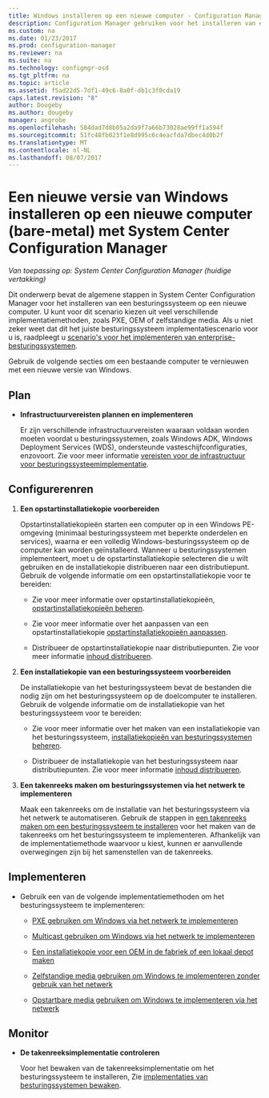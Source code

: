 ```yaml
---
title: Windows installeren op een nieuwe computer - Configuration Manager | Microsoft Docs
description: Configuration Manager gebruiken voor het installeren van een besturingssysteem op een nieuwe computer (bare-metal) met behulp van PXE, OEM of zelfstandige media.
ms.custom: na
ms.date: 01/23/2017
ms.prod: configuration-manager
ms.reviewer: na
ms.suite: na
ms.technology: configmgr-osd
ms.tgt_pltfrm: na
ms.topic: article
ms.assetid: f5ad22d5-7df1-49c6-8a0f-db1c3f0cda19
caps.latest.revision: "8"
author: Dougeby
ms.author: dougeby
manager: angrobe
ms.openlocfilehash: 584dad7d8b05a2da9f7a66b73028ae99ff1a594f
ms.sourcegitcommit: 51fc48fb023f1e8d995c6c4eacfda7dbec4d0b2f
ms.translationtype: MT
ms.contentlocale: nl-NL
ms.lasthandoff: 08/07/2017
---
```

# <a name="install-a-new-version-of-windows-on-a-new-computer-bare-metal-with-system-center-configuration-manager"></a>Een nieuwe versie van Windows installeren op een nieuwe computer (bare-metal) met System Center Configuration Manager 

*Van toepassing op: System Center Configuration Manager (huidige vertakking)*

Dit onderwerp bevat de algemene stappen in System Center Configuration Manager voor het installeren van een besturingssysteem op een nieuwe computer. U kunt voor dit scenario kiezen uit veel verschillende implementatiemethoden, zoals PXE, OEM of zelfstandige media. Als u niet zeker weet dat dit het juiste besturingssysteem implementatiescenario voor u is, raadpleegt u [scenario's voor het implementeren van enterprise-besturingssystemen](scenarios-to-deploy-enterprise-operating-systems.md).  

Gebruik de volgende secties om een bestaande computer te vernieuwen met een nieuwe versie van Windows.  

##  <a name="BKMK_Plan"></a> Plan  

-   **Infrastructuurvereisten plannen en implementeren**  

     Er zijn verschillende infrastructuurvereisten waaraan voldaan worden moeten voordat u besturingssystemen, zoals Windows ADK, Windows Deployment Services (WDS), ondersteunde vasteschijfconfiguraties, enzovoort. Zie voor meer informatie [vereisten voor de infrastructuur voor besturingssysteemimplementatie](../plan-design/infrastructure-requirements-for-operating-system-deployment.md).

##  <a name="BKMK_Configure"></a> Configurerenren  

1.  **Een opstartinstallatiekopie voorbereiden**  

     Opstartinstallatiekopieën starten een computer op in een Windows PE-omgeving (minimaal besturingssysteem met beperkte onderdelen en services), waarna er een volledig Windows-besturingssysteem op de computer kan worden geïnstalleerd.   Wanneer u besturingssystemen implementeert, moet u de opstartinstallatiekopie selecteren die u wilt gebruiken en de installatiekopie distribueren naar een distributiepunt. Gebruik de volgende informatie om een opstartinstallatiekopie voor te bereiden:  

    -   Zie voor meer informatie over opstartinstallatiekopieën, [opstartinstallatiekopieën beheren](../get-started/manage-boot-images.md).  

    -   Zie voor meer informatie over het aanpassen van een opstartinstallatiekopie [opstartinstallatiekopieën aanpassen](../get-started/customize-boot-images.md).  

    -   Distribueer de opstartinstallatiekopie naar distributiepunten. Zie voor meer informatie [inhoud distribueren](../../core/servers/deploy/configure/deploy-and-manage-content.md#a-namebkmkdistributea-distribute-content).  

2.  **Een installatiekopie van een besturingssysteem voorbereiden**  

     De installatiekopie van het besturingssysteem bevat de bestanden die nodig zijn om het besturingssysteem op de doelcomputer te installeren. Gebruik de volgende informatie om de installatiekopie van het besturingssysteem voor te bereiden:  

    -   Zie voor meer informatie over het maken van een installatiekopie van het besturingssysteem, [installatiekopieën van besturingssystemen beheren](../get-started/manage-operating-system-images.md).

    -   Distribueer de installatiekopie van het besturingssysteem naar distributiepunten. Zie voor meer informatie [inhoud distribueren](../../core/servers/deploy/configure/deploy-and-manage-content.md#a-namebkmkdistributea-distribute-content).

3.  **Een takenreeks maken om besturingssystemen via het netwerk te implementeren**  

     Maak een takenreeks om de installatie van het besturingssysteem via het netwerk te automatiseren. Gebruik de stappen in [een takenreeks maken om een besturingssysteem te installeren](create-a-task-sequence-to-install-an-operating-system.md) voor het maken van de takenreeks om het besturingssysteem te implementeren. Afhankelijk van de implementatiemethode waarvoor u kiest, kunnen er aanvullende overwegingen zijn bij het samenstellen van de takenreeks.  

##  <a name="BKMK_Deploy"></a> Implementeren  

-   Gebruik een van de volgende implementatiemethoden om het besturingssysteem te implementeren:  

    -   [PXE gebruiken om Windows via het netwerk te implementeren](use-pxe-to-deploy-windows-over-the-network.md)  

    -   [Multicast gebruiken om Windows via het netwerk te implementeren](use-multicast-to-deploy-windows-over-the-network.md)  

    -   [Een installatiekopie voor een OEM in de fabriek of een lokaal depot maken](create-an-image-for-an-oem-in-factory-or-a-local-depot.md)  

    -   [Zelfstandige media gebruiken om Windows te implementeren zonder gebruik van het netwerk](use-stand-alone-media-to-deploy-windows-without-using-the-network.md)  

    -   [Opstartbare media gebruiken om Windows te implementeren via het netwerk](use-bootable-media-to-deploy-windows-over-the-network.md)  

## <a name="monitor"></a>Monitor  

-   **De takenreeksimplementatie controleren**  

     Voor het bewaken van de takenreeksimplementatie om het besturingssysteem te installeren, Zie [implementaties van besturingssystemen bewaken](monitor-operating-system-deployments.md).  
